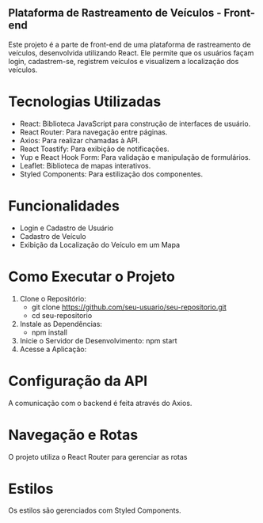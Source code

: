 ## Plataforma de Rastreamento de Veículos - Front-end

Este projeto é a parte de front-end de uma plataforma de rastreamento de veículos, desenvolvida utilizando React. Ele permite que os usuários façam login, cadastrem-se, registrem veículos e visualizem a localização dos veículos.

# Tecnologias Utilizadas
- React: Biblioteca JavaScript para construção de interfaces de usuário.
- React Router: Para navegação entre páginas.
- Axios: Para realizar chamadas à API.
- React Toastify: Para exibição de notificações.
- Yup e React Hook Form: Para validação e manipulação de formulários.
- Leaflet: Biblioteca de mapas interativos.
- Styled Components: Para estilização dos componentes.

# Funcionalidades
- Login e Cadastro de Usuário
- Cadastro de Veículo
- Exibição da Localização do Veículo em um Mapa
  
# Como Executar o Projeto
1) Clone o Repositório:
   - git clone https://github.com/seu-usuario/seu-repositorio.git
   - cd seu-repositorio
2) Instale as Dependências:
   - npm install
3) Inicie o Servidor de Desenvolvimento:
   npm start
4) Acesse a Aplicação:

# Configuração da API
A comunicação com o backend é feita através do Axios.

# Navegação e Rotas
O projeto utiliza o React Router para gerenciar as rotas

# Estilos
Os estilos são gerenciados com Styled Components.
